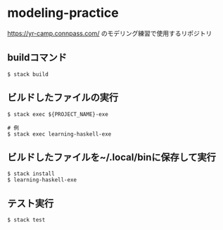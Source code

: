 # modeling-practice
https://yr-camp.connpass.com/ のモデリング練習で使用するリポジトリ


## buildコマンド
```
$ stack build
```

## ビルドしたファイルの実行
```
$ stack exec ${PROJECT_NAME}-exe

# 例
$ stack exec learning-haskell-exe
```

## ビルドしたファイルを~/.local/binに保存して実行
```
$ stack install
$ learning-haskell-exe
```

## テスト実行
```
$ stack test
```
